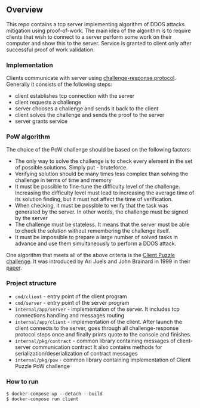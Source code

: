 ## Overview

This repo contains a tcp server implementing algorithm of DDOS attacks mitigation using proof-of-work.
The main idea of the algorithm is to require clients that wish to connect to a server 
perform some work on their computer and show this to the server.
Service is granted to client only after successful proof of work validation.

### Implementation

Clients communicate with server using [challenge-response protocol](https://en.wikipedia.org/wiki/Proof_of_work). 
Generally it consists of the following steps:
- client establishes tcp connection with the server
- client requests a challenge
- server chooses a challenge and sends it back to the client
- client solves the challenge and sends the proof to the server
- server grants service

### PoW algorithm
The choice of the PoW challenge should be based on the following factors:
- The only way to solve the challenge is to check every element in the set of possible solutions.
Simply put - bruteforce.
- Verifying solution should be many times less complex than solving the challenge in terms of time and memory
- It must be possible to fine-tune the difficulty level of the challenge. 
Increasing the difficulty level must lead to increasing the average time of its solution finding, 
but it must not affect the time of verification.
- When checking, it must be possible to verify that the task was generated by the server.
In other words, the challenge must be signed by the server
- The challenge must be stateless. It means that the server must be able to check the solution 
without remembering the challenge itself.
- It must be impossible to prepare a large number of solved tasks in advance 
and use them simultaneously to perform a DDOS attack.

One algorithm that meets all of the above criteria is the [Client Puzzle challenge](https://en.wikipedia.org/wiki/Client_Puzzle_Protocol).
It was introduced by Ari Juels and John Brainard in 1999 
in their [paper](http://www.arijuels.com/wp-content/uploads/2013/09/JB99.pdf).


### Project structure

- `cmd/client` - entry point of the client program
- `cmd/server` - entry point of the server program
- `internal/app/server` - implementation of the server. It includes tcp connections handling and messages routing
- `internal/app/client` - implementation of the client. After launch the client connects to the server, 
goes through all challenge-response protocol steps once and finally prints quote to the console and finishes. 
- `internal/pkg/contract` - common library containing messages of client-server communication contract
It also contains methods for serialization/deserialization of contract messages
- `internal/pkg/pow` - common library containing implementation of Client Puzzle PoW challenge

### How to run
```
$ docker-compose up --detach --build
$ docker-compose run client
```
